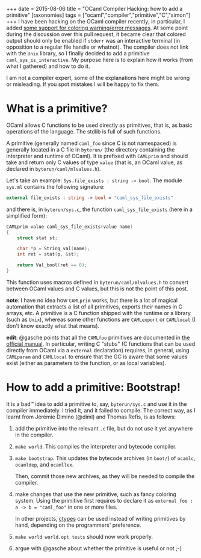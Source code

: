 +++
date = 2015-08-06
title  = "OCaml Compiler Hacking: how to add a primitive"
[taxonomies]
tags = ["ocaml","compiler","primitive","C","simon"]
+++
I have been hacking on the OCaml compiler recently; in particular, I added [some support for coloring warning/error messages](https://github.com/ocaml/ocaml/pull/207). At some point during the discussion over this pull request, it became clear that colored output should only be enabled if `stderr` was an interactive terminal (in opposition to a regular file handle or whatnot). The compiler does not link with the `Unix` library, so I finally decided to add a primitive `caml_sys_is_interactive`. My purpose here is to explain how it works (from what I gathered) and how to do it.

<!-- more -->

I am not a compiler expert, some of the explanations here might be wrong or misleading. If you spot mistakes I will be happy to fix them.

What is a primitive?
====================

OCaml allows C functions to be used directly as primitives, that is, as basic operations of the language. The stdlib is full of such functions.

A primitive (generally named `caml_foo` since C is not namespaced) is generally located in a C file in `byterun/` (the directory containing the interpreter and runtime of OCaml). It is prefixed with `CAMLprim` and should take and return only C values of type `value` (that is, an OCaml value, as declared in `byterun/caml/mlvalues.h`).

Let's take an example: `Sys.file_exists : string -> bool`. The module `sys.ml` contains the following signature:

```ocaml
external file_exists : string -> bool = "caml_sys_file_exists"
```

and there is, in `byterun/sys.c`, the function `caml_sys_file_exists` (here in a simplified form):

```C
CAMLprim value caml_sys_file_exists(value name)
{
    struct stat st;

    char *p = String_val(name);
    int ret = stat(p, &st);

    return Val_bool(ret == 0);
}
```

This function uses macros defined in `byterun/caml/mlvalues.h` to convert between OCaml values and C values, but this is not the point of this post.

**note**: I have no idea how `CAMLprim` works, but there is a lot of magical automation that extracts a list of all primitives, exports their names in C arrays, etc. A primitive is a C function shipped with the runtime or a library (such as `Unix`), whereas some other functions are `CAMLexport` or `CAMLlocal` (I don't know exactly what that means).

**edit**: @gasche points that all the `CAMLfoo` primitives are documented in [the official manual](http://caml.inria.fr/pub/docs/manual-ocaml/intfc.html). In particular, writing C "stubs" (C functions that can be used directly from OCaml via a `external` declaration) requires, in general, using `CAMLparam` and `CAMLlocal` to ensure that the GC is aware that some values exist (either as parameters to the function, or as local variables).

How to add a primitive: Bootstrap!
==================================

It is a bad™ idea to add a primitive to, say, `byterun/sys.c` and use it in the compiler immediately. I tried it, and it failed to compile. The correct way, as I learnt from Jérémie Dimino (@diml) and Thomas Refis, is as follows:

1.  add the primitive into the relevant `.c` file, but do not *use* it yet anywhere in the compiler.
2.  `make world`. This compiles the interpreter and bytecode compiler.
3.  `make bootstrap`. This updates the bytecode archives (in `boot/`) of `ocamlc`, `ocamldep`, and `ocamllex`.

    Then, commit those new archives, as they will be needed to compile the compiler.

4.  make changes that use the new primitive, such as fancy coloring system. Using the primitive first requires to declare it as `external foo : a -> b = "caml_foo"` in one or more files.

    In other projects, [ctypes](https://github.com/ocamllabs/ocaml-ctypes) can be used instead of writing primitives by hand, depending on the programmers' preference.
5.  `make world world.opt tests` should now work properly.
6.  argue with @gasche about whether the primitive is useful or not ;-)

